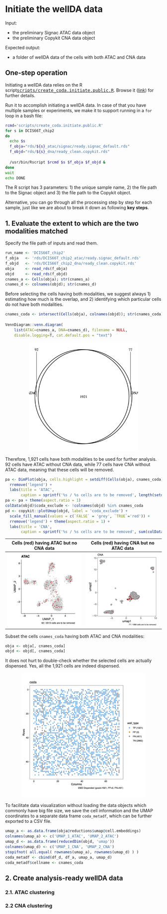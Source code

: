 <!-- Written by: Yun Yan (https://github.com/Puriney) -->


# Initiate the wellDA data

Input:
- the preliminary Signac ATAC data object
- the preliminary Copykit CNA data object

Expected output:
- a folder of wellDA data of the cells with both ATAC and CNA data

## One-step operation

Initiating a wellDA data relies on the R script[<kbd>scripts/create_coda.initiate.public.R</kbd>](https://github.com/navinlabcode/wellDA-seq/blob/main/tutorial/scripts/create_coda.initiate.public.R). Browse it ([link](https://github.com/navinlabcode/wellDA-seq/blob/main/tutorial/scripts/create_coda.initiate.public.R)) for further details. 

Run it to accomplish initiating a wellDA data. In case of that you have multiple samples or experiments, we make it to support running in a `for` loop in a bash file:

``` bash
rcmd='scripts/create_coda.initiate.public.R'
for s in DCIS66T_chip2
do 
  echo $s
  f_obja="rds/${s}_atac/signac/ready.signac_default.rds"
  f_objd="rds/${s}_dna/ready_clean.copykit.rds"
 
  /usr/bin/Rscript $rcmd $s $f_obja $f_objd &
done
wait
echo DONE
```

The R script has 3 parameters: 1) the unique sample name, 2) the file path to the Signac object and 3) the file path to the Copykit object. 

Alternative, you can go through all the processing step by step for each sample, just like we are about to break it down as following **key steps**. 

## 1. Evaluate the extent to which are the two modalities matched

Specify the file path of inputs and read them. 

``` R
run_name <- 'DCIS66T_chip2'
f_obja   <- 'rds/DCIS66T_chip2_atac/ready.signac_default.rds'
f_objd   <- 'rds/DCIS66T_chip2_dna/ready_clean.copykit.rds'
obja     <- read_rds(f_obja)
objd     <- read_rds(f_objd)
cnames_a <- Cells(obja); str(cnames_a)
cnames_d <- colnames(objd); str(cnames_d)
```

Before selecting the cells having both modalities, we suggest always 1) estimating how much is the overlap, and 2) identifying which particular cells do not have both modalities. 


```R
cnames_coda <- intersect(Cells(obja), colnames(objd)); str(cnames_coda)

VennDiagram::venn.diagram(
    list(ATAC=cnames_a, DNA=cnames_d), filename = NULL,
    disable.logging=T, cat.default.pos = "text")
```


<p align='center'><img src="https://github.com/navinlabcode/wellDA-seq/blob/main/website_resource/tutorial/02.coda.vennplot.cellnames.beforeinteresection.png?raw=true" alt="txt" width="350"></p>

Therefore, 1,921 cells have both modalities to be used for further analysis. 92 cells have ATAC without CNA data, while 77 cells have CNA without ATAC data, meaning that these cells will be removed. 

```R
pa <- DimPlot(obja, cells.highlight = setdiff(Cells(obja), cnames_coda)) + 
  rremove('legend') + 
  labs(title = 'ATAC', 
       caption = sprintf('%s / %s cells are to be removed', length(setdiff(Cells(obja), cnames_coda)), ncol(obja)))
pa <- pa + theme(aspect.ratio = 1)
colData(objd)$coda_exclude <- !colnames(objd) %in% cnames_coda
pd <- copykit::plotUmap(objd, label = 'coda_exclude') + 
  scale_fill_manual(values = c(`FALSE` = 'grey', `TRUE`='red')) + 
  rremove('legend') + theme(aspect.ratio = 1) + 
  labs(title = 'CNA', 
       caption = sprintf('%s / %s cells are to be removed', sum(colData(objd)$coda_exclude), ncol(objd)))
```

| Cells (red) having ATAC but no CNA data                                                                                                                           | Cells (red) having CNA but no ATAC data                                                                                                                          |
| ----------------------------------------------------------------------------------------------------------------------------------------------------------------- | ---------------------------------------------------------------------------------------------------------------------------------------------------------------- |
| <img src="https://github.com/navinlabcode/wellDA-seq/blob/main/website_resource/tutorial/02.dimplot.cellnames.beforeinteresection_atac.png?raw=true" width="350"> | <img src="https://github.com/navinlabcode/wellDA-seq/blob/main/website_resource/tutorial/02.dimplot.cellnames.beforeinteresection_cna.png?raw=true" width="350"> |

Subset the cells `cnames_coda` having both ATAC and CNA modalities: 

```R
obja <- obja[, cnames_coda]
objd <- objd[, cnames_coda]
```

It does not hurt to double-check whether the selected cells are actually dispensed. Yes, all the 1,921 cells are indeed dispensed. 

<p align='center'><img src="https://github.com/navinlabcode/wellDA-seq/blob/main/website_resource/tutorial/02.coda.wafargen_physical_dispense.png?raw=true" width="400"></p>

To facilitate data visualization without loading the data objects which commonly have big file size, we save the cell information and the UMAP coordinates to a separate data frame `coda_metadf`, which can be further exported to a CSV file. 

```R
umap_a <- as.data.frame(obja@reductions$umap@cell.embeddings)
colnames(umap_a) <- c('UMAP_1_ATAC', 'UMAP_2_ATAC')
umap_d <- as.data.frame(reducedDim(objd, 'umap'))
colnames(umap_d) <- c('UMAP_1_CNA', 'UMAP_2_CNA')
stopifnot( all.equal( rownames(umap_a), rownames(umap_d) ) )
coda_metadf <- cbind(df_d, df_a, umap_a, umap_d)
coda_metadf$cellname <- cnames_coda
```

## 2. Create analysis-ready wellDA data



### 2.1. ATAC clustering

### 2.2 CNA clustering

